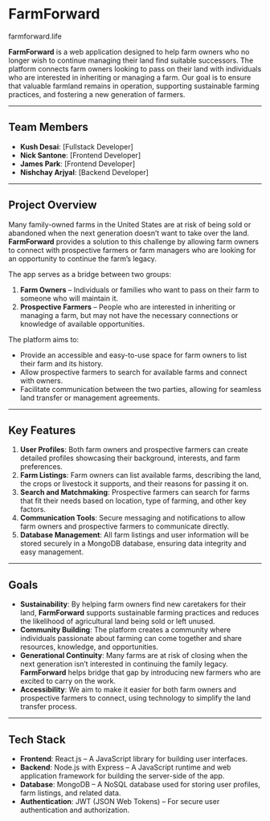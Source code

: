 # FarmForward
farmforward.life

**FarmForward** is a web application designed to help farm owners who no longer wish to continue managing their land find suitable successors. The platform connects farm owners looking to pass on their land with individuals who are interested in inheriting or managing a farm. Our goal is to ensure that valuable farmland remains in operation, supporting sustainable farming practices, and fostering a new generation of farmers.

---

## Team Members

- **Kush Desai**: [Fullstack Developer]
- **Nick Santone**: [Frontend Developer]
- **James Park**: [Frontend Developer]
- **Nishchay Arjyal**: [Backend Developer]

---

## Project Overview

Many family-owned farms in the United States are at risk of being sold or abandoned when the next generation doesn’t want to take over the land. **FarmForward** provides a solution to this challenge by allowing farm owners to connect with prospective farmers or farm managers who are looking for an opportunity to continue the farm’s legacy.

The app serves as a bridge between two groups:
1. **Farm Owners** – Individuals or families who want to pass on their farm to someone who will maintain it.
2. **Prospective Farmers** – People who are interested in inheriting or managing a farm, but may not have the necessary connections or knowledge of available opportunities.

The platform aims to:
- Provide an accessible and easy-to-use space for farm owners to list their farm and its history.
- Allow prospective farmers to search for available farms and connect with owners.
- Facilitate communication between the two parties, allowing for seamless land transfer or management agreements.

---

## Key Features

1. **User Profiles**: Both farm owners and prospective farmers can create detailed profiles showcasing their background, interests, and farm preferences.
2. **Farm Listings**: Farm owners can list available farms, describing the land, the crops or livestock it supports, and their reasons for passing it on.
3. **Search and Matchmaking**: Prospective farmers can search for farms that fit their needs based on location, type of farming, and other key factors.
4. **Communication Tools**: Secure messaging and notifications to allow farm owners and prospective farmers to communicate directly.
5. **Database Management**: All farm listings and user information will be stored securely in a MongoDB database, ensuring data integrity and easy management.

---

## Goals

- **Sustainability**: By helping farm owners find new caretakers for their land, **FarmForward** supports sustainable farming practices and reduces the likelihood of agricultural land being sold or left unused.
- **Community Building**: The platform creates a community where individuals passionate about farming can come together and share resources, knowledge, and opportunities.
- **Generational Continuity**: Many farms are at risk of closing when the next generation isn’t interested in continuing the family legacy. **FarmForward** helps bridge that gap by introducing new farmers who are excited to carry on the work.
- **Accessibility**: We aim to make it easier for both farm owners and prospective farmers to connect, using technology to simplify the land transfer process.

---

## Tech Stack

- **Frontend**: React.js – A JavaScript library for building user interfaces.
- **Backend**: Node.js with Express – A JavaScript runtime and web application framework for building the server-side of the app.
- **Database**: MongoDB – A NoSQL database used for storing user profiles, farm listings, and related data.
- **Authentication**: JWT (JSON Web Tokens) – For secure user authentication and authorization.
